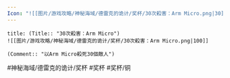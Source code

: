 ```yaml
---
Icon: "![[图片/游戏攻略/神秘海域/德雷克的诡计/奖杯/30次殺害：Arm Micro.png|30]]"
---
```

```ad-common-bronze-trophy
title: (Title:: "30次殺害：Arm Micro")
![[图片/游戏攻略/神秘海域/德雷克的诡计/奖杯/30次殺害：Arm Micro.png|100]]

(Comment:: "以Arm Micro殺死30個敵人")
```

#神秘海域/德雷克的诡计/奖杯 #奖杯 #奖杯/铜
